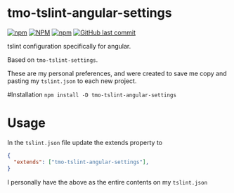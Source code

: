 # tmo-tslint-angular-settings

[![npm](https://img.shields.io/npm/v/tmo-tslint-angular-settings?style=for-the-badge)](https://www.npmjs.com/package/tmo-tslint-angular-settings)
[![NPM](https://img.shields.io/npm/l/tmo-tslint-angular-settings?style=for-the-badge)](https://www.npmjs.com/package/tmo-tslint-angular-settings)
[![npm](https://img.shields.io/npm/dm/tmo-tslint-angular-settings?style=for-the-badge)](https://www.npmjs.com/package/tmo-tslint-angular-settings)
[![GitHub last commit](https://img.shields.io/github/last-commit/SigInTheHead/tslint-angular-settings?style=for-the-badge)](https://github.com/SigInTheHead/tslint-angular-settings)


tslint configuration specifically for angular.

Based on `tmo-tslint-settings`.

These are my personal preferences, and were created to save me copy and pasting my `tslint.json` to each new project.

#Installation
`npm install -D tmo-tslint-angular-settings`

# Usage
In the `tslint.json` file update the extends property to 
```json
{
  "extends": ["tmo-tslint-angular-settings"],
}
```

I personally have the above as the entire contents on my `tslint.json`

